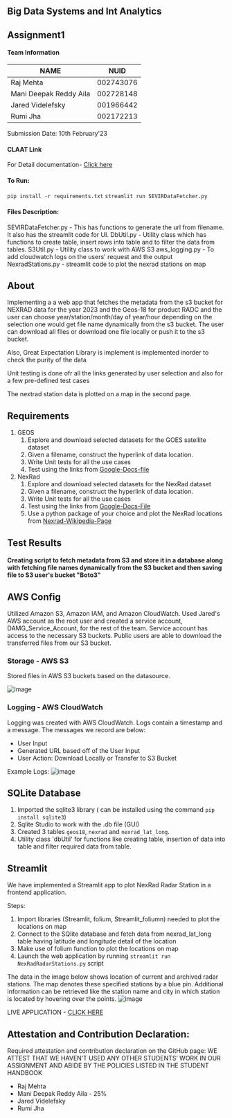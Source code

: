 ## Big Data Systems and Int Analytics

## Assignment1

#### Team Information

| NAME                      |     NUID        |
|---------------------------|-----------------|
|   Raj Mehta               |   002743076     |
|   Mani Deepak Reddy Aila  |   002728148     |
|   Jared Videlefsky        |   001966442     |
|   Rumi Jha                |   002172213     |
 
 Submission Date: 10th February'23


#### CLAAT Link 
For Detail documentation- [Click here](https://codelabs-preview.appspot.com/?file_id=1jWZRlWLSZw73qNv_FUd2FOhLIxVbF2EclaAxaLFgOgk#8)

#### To Run:
`pip install -r requirements.txt`
`streamlit run SEVIRDataFetcher.py`

#### Files Description:
SEVIRDataFetcher.py - This has functions to generate the url from filename. It also has the streamlit code for UI.
DbUtil.py - Utility class which has functions to create table, insert rows into table and to filter the data from tables.
S3Util.py - Utility class to work with AWS S3
aws_logging.py - To add cloudwatch logs on the users' request and the output
NexradStations.py - streamlit code to plot the nexrad stations on map


## About

Implementing a a web app that fetches the metadata from the s3 bucket for NEXRAD data for the year 2023 and the Geos-18 for product RADC and the user can choose year/station/month/day of year/hour depending on the selection one would get file name dynamically from the s3 bucket. The user can download all files or download one file locally or push it to the s3 bucket.

Also, Great Expectation Library is implement is implemented inorder to check the purity of the data

Unit testing is done ofr all the links generated by user selection and also for a few pre-defined test cases

The nextrad station data is plotted on a map in the second page.


## Requirements

1. GEOS
    1. Explore and download selected datasets for the GOES satellite dataset
    2. Given a filename, construct the hyperlink of data location.
    3. Write Unit tests for all the use cases
    4. Test using the links from [Google-Docs-file](https://docs.google.com/spreadsheets/d/1o1CLsm5OR0gH5GHbTsPWAEOGpdqqS49-P5e14ugK37Q/edit#gid=0)
2. NexRad
    1. Explore and download selected datasets for the NexRad dataset
    2. Given a filename, construct the hyperlink of data location.
    3. Write Unit tests for all the use cases
    4. Test using the links from [Google-Docs-File](https://docs.google.com/spreadsheets/d/1o1CLsm5OR0gH5GHbTsPWAEOGpdqqS49-P5e14ugK37Q/edit#gid=0)
    5. Use a python package of your choice and plot the NexRad locations from [Nexrad-Wikipedia-Page](https://en.wikipedia.org/wiki/NEXRAD)

## Test Results

#### Creating script to fetch metadata from S3 and store it in a database along with fetching file names dynamically from the S3 bucket and then saving file to S3 user's bucket "Boto3"

## AWS Config

Utilized Amazon S3, Amazon IAM, and Amazon CloudWatch. Used Jared's AWS account as the root user and created a service account, DAMG_Service_Account, for the rest of the team. Service account has access to the necessary S3 buckets. Public users are able to download the transferred files from our S3 bucket.

### Storage - AWS S3
Stored files in AWS S3 buckets based on the datasource.

![image](https://user-images.githubusercontent.com/47637485/218146529-06bac511-193a-425a-91fa-82030dd9cc17.png)

### Logging - AWS CloudWatch
Logging was created with AWS CloudWatch. Logs contain a timestamp and a message. The messages we record are below:
- User Input
- Generated URL based off of the User Input
- User Action: Download Locally or Transfer to S3 Bucket

Example Logs:
![image](https://user-images.githubusercontent.com/47637485/217996246-a39d46e0-ad0d-445a-b9ea-296f1be21abf.png)

## SQLite Database

1. Imported the sqlite3 library ( can be installed using the command `pip install sqlite3`)
2. Sqlite Studio to work with the .db file (GUI)
3. Created 3 tables `geos18`, `nexrad` and `nexrad_lat_long`.
4. Utility class 'dbUtil' for functions like creating table, insertion of data into table and filter required data from table.

## Streamlit

We have implemented a Streamlit app to plot NexRad Radar Station in a frontend application.

Steps:
1. Import libraries (Streamlit, folium, Streamlit_foliumn) needed to plot the locations on map
2. Connect to the SQlite database and fetch data from nexrad_lat_long table having latitude and longitude detail of the location
3. Make use of folium function to plot the locations on map
4. Launch the web application by running `streamlit run NexRadRadarStations.py` script

The data in the image below shows location of current and archived radar stations. The map denotes these specified stations by a blue pin.
Additional information can be retrieved like the station name and city in which station is located by hovering over the points.
![image](https://user-images.githubusercontent.com/91744801/217998698-1e8d89ce-ed71-4a3e-8d77-dfc45a842986.jpg)

LIVE APPLICATION - [CLICK HERE](https://bigdataia-spring2023-team-03-assignment-sevirdatafetcher-k0tjb7.streamlit.app/)

## Attestation and Contribution Declaration:
Required attestation and contribution declaration on the GitHub page:
WE ATTEST THAT WE HAVEN’T USED ANY OTHER STUDENTS’ WORK IN OUR ASSIGNMENT
AND ABIDE BY THE POLICIES LISTED IN THE STUDENT HANDBOOK
- Raj Mehta
- Mani Deepak Reddy Aila - 25%
- Jared Videlefsky
- Rumi Jha 


